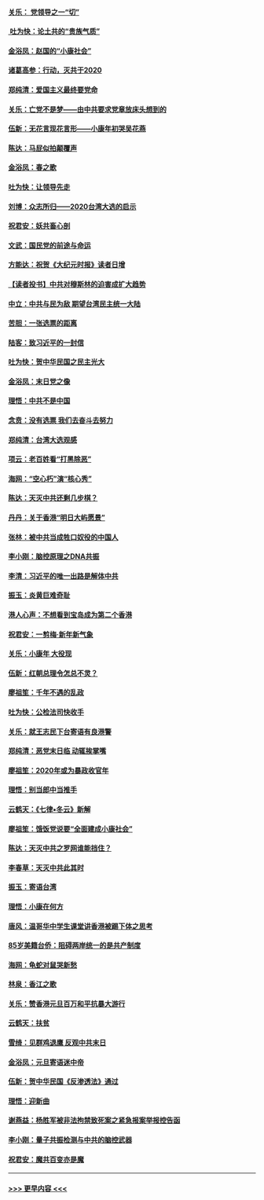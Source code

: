 #### [关乐： 党领导之一“切”](../pages/nsc993/n11804505.md?t=01191844) 
#### [ 吐为快：论土共的“贵族气质”](../pages/nsc993/n11804490.md?t=01191844) 
#### [金浴凤：赵国的“小康社会”](../pages/nsc993/n11804452.md?t=01191844) 
#### [诸葛高参：行动，灭共于2020](../pages/nsc993/n11804120.md?t=01191844) 
#### [郑纯清：爱国主义最终要党命](../pages/nsc993/n11802197.md?t=01191844) 
#### [关乐：亡党不是梦——由中共要求党章放床头想到的](../pages/nsc993/n11802156.md?t=01191844) 
#### [伍新：无花言现花言形——小康年初哭吴花燕](../pages/nsc993/n11800044.md?t=01191844) 
#### [陈达：马屁似拍颠覆声](../pages/nsc993/n11800010.md?t=01191844) 
#### [金浴凤：春之歌](../pages/nsc993/n11797687.md?t=01191844) 
#### [吐为快：让领导先走](../pages/nsc993/n11797512.md?t=01191844) 
#### [刘博：众志所归——2020台湾大选的启示](../pages/nsc993/n11796878.md?t=01191844) 
#### [祝君安：妖共畜心剖](../pages/nsc993/n11794273.md?t=01191844) 
#### [文武：国民党的前途与命运](../pages/nsc993/n11794198.md?t=01191844) 
#### [方能达：祝贺《大纪元时报》读者日增](../pages/nsc993/n11793807.md?t=01191844) 
#### [【读者投书】中共对穆斯林的迫害成扩大趋势](../pages/nsc993/n11791371.md?t=01191844) 
#### [中立：中共与民为敌 期望台湾民主统一大陆](../pages/nsc993/n11790392.md?t=01191844) 
#### [苦胆：一张选票的距离](../pages/nsc993/n11788914.md?t=01191844) 
#### [陆客：致习近平的一封信](../pages/nsc993/n11788867.md?t=01191844) 
#### [吐为快：贺中华民国之民主光大](../pages/nsc993/n11788618.md?t=01191844) 
#### [金浴凤：末日党之像](../pages/nsc993/n11787475.md?t=01191844) 
#### [理悟：中共不是中国](../pages/nsc993/n11787463.md?t=01191844) 
#### [念贲：没有选票  我们去奋斗去努力](../pages/nsc993/n11787398.md?t=01191844) 
#### [郑纯清：台湾大选观感](../pages/nsc993/n11786210.md?t=01191844) 
#### [项云：老百姓看“打黑除恶”](../pages/nsc993/n11785398.md?t=01191844) 
#### [海网：“空心朽”演“核心秀”](../pages/nsc993/n11783874.md?t=01191844) 
#### [陈达：天灭中共还剩几步棋？](../pages/nsc993/n11783719.md?t=01191844) 
#### [丹丹：关于香港“明日大屿愿景”](../pages/nsc993/n11783273.md?t=01191844) 
#### [张林：被中共当成牲口奴役的中国人](../pages/nsc993/n11782397.md?t=01191844) 
#### [李小刚：脑控原理之DNA共振](../pages/nsc993/n11780962.md?t=01191844) 
#### [李清：习近平的唯一出路是解体中共](../pages/nsc993/n11780866.md?t=01191844) 
#### [振玉：炎黄巨难奇耻](../pages/nsc993/n11779632.md?t=01191844) 
#### [港人心声：不想看到宝岛成为第二个香港](../pages/nsc993/n11778817.md?t=01191844) 
#### [祝君安：一剪梅‧新年新气象](../pages/nsc993/n11776340.md?t=01191844) 
#### [关乐：小康年 大役现](../pages/nsc993/n11774213.md?t=01191844) 
#### [伍新：红朝总理令怎总不灵？](../pages/nsc993/n11770813.md?t=01191844) 
#### [廖祖笙：千年不遇的乱政](../pages/nsc993/n11770373.md?t=01191844) 
#### [吐为快：公检法司快收手](../pages/nsc993/n11770359.md?t=01191844) 
#### [关乐：就王志民下台寄语有良港警](../pages/nsc993/n11769903.md?t=01191844) 
#### [郑纯清：恶党末日临 动辄挨掌嘴](../pages/nsc993/n11769356.md?t=01191844) 
#### [廖祖笙：2020年或为暴政收官年](../pages/nsc993/n11768216.md?t=01191844) 
#### [理悟：别当郎中当推手](../pages/nsc993/n11768243.md?t=01191844) 
#### [云鹤天：《七律▪冬云》新解](../pages/nsc993/n11768204.md?t=01191844) 
#### [廖祖笙：饿饭党说要“全面建成小康社会”](../pages/nsc993/n11767482.md?t=01191844) 
#### [陈达：天灭中共之罗网谁能挡住？](../pages/nsc993/n11767465.md?t=01191844) 
#### [李春草：天灭中共此其时](../pages/nsc993/n11767452.md?t=01191844) 
#### [振玉：寄语台湾](../pages/nsc993/n11767432.md?t=01191844) 
#### [理悟：小康在何方](../pages/nsc993/n11767394.md?t=01191844) 
#### [唐风：温哥华中学生课堂讲香港被踢下体之思考](../pages/nsc993/n11766848.md?t=01191844) 
#### [85岁美籍台侨：阻碍两岸统一的是共产制度](../pages/nsc993/n11765043.md?t=01191844) 
#### [海网：龟蛇对鼠哭新愁](../pages/nsc993/n11764895.md?t=01191844) 
#### [林泉：香江之歌](../pages/nsc993/n11764415.md?t=01191844) 
#### [关乐：赞香港元旦百万和平抗暴大游行](../pages/nsc993/n11764382.md?t=01191844) 
#### [云鹤天：扶贫](../pages/nsc993/n11764245.md?t=01191844) 
#### [雪绮：见群鸡退鹰  反观中共末日](../pages/nsc993/n11762112.md?t=01191844) 
#### [金浴凤：元旦寄语迷中帝](../pages/nsc993/n11761788.md?t=01191844) 
#### [伍新：贺中华民国《反渗透法》通过](../pages/nsc993/n11761994.md?t=01191844) 
#### [理悟：迎新曲](../pages/nsc993/n11761152.md?t=01191844) 
#### [谢燕益：杨胜军被非法拘禁致死案之紧急报案举报控告函](../pages/nsc993/n11756134.md?t=01191844) 
#### [李小刚：量子共振检测与中共的脑控武器](../pages/nsc993/n11754518.md?t=01191844) 
#### [祝君安：魔共百变亦是魔](../pages/nsc993/n11754469.md?t=01191844) 

----
#### [ >>> 更早内容 <<< ](../indexes/nsc993-earlier.md)
